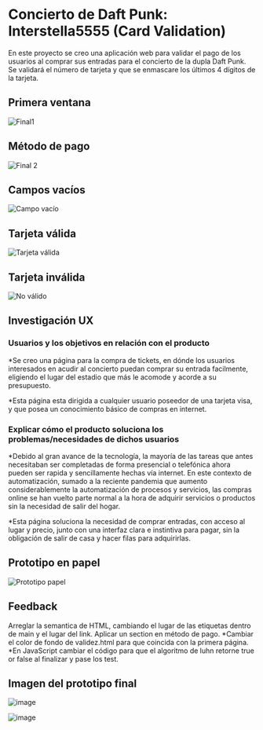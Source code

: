 # Concierto de Daft Punk: Interstella5555  (Card Validation) #

En este proyecto se creo una aplicación web para validar el pago de los usuarios al comprar sus entradas para el concierto de la dupla Daft Punk. Se validará el número de tarjeta y que se enmascare los últimos 4 dígitos de la tarjeta.

## Primera ventana ##

![Final1](https://user-images.githubusercontent.com/102159121/164580971-ce0d8c7d-4651-47d7-89bf-0fed333ddfe8.png)

## Método de pago ##

![Final 2](https://user-images.githubusercontent.com/102159121/164581103-6c72682e-a0b2-47e0-b5c0-c70b8a0e334b.png)

## Campos vacíos ##

![Campo vacío](https://user-images.githubusercontent.com/102159121/164586131-b07d0ff6-967b-4282-a647-65edb927ed72.png)

## Tarjeta válida ##

![Tarjeta válida](https://user-images.githubusercontent.com/102159121/164586173-8c55f866-ae66-4a8d-bc98-7834df192f5b.png)

## Tarjeta inválida ##

![No válido](https://user-images.githubusercontent.com/102159121/164586163-b92f9a90-ad85-4e2e-8711-56506689b144.png)

## Investigación UX ## 

### Usuarios y los objetivos en relación con el producto ###

*Se creo una página para la compra de tickets, en dónde los usuarios interesados en acudir al concierto puedan comprar su entrada facilmente, eligiendo el lugar del estadio que más le acomode y acorde a su presupuesto.

*Esta página esta dirigida a cualquier usuario poseedor de una tarjeta visa, y que posea un conocimiento básico de compras en internet.

### Explicar cómo el producto soluciona los problemas/necesidades de dichos usuarios ###

*Debido al gran avance de la tecnología, la mayoría de las tareas que antes necesitaban ser completadas de forma presencial o telefónica ahora pueden ser rapida y sencillamente hechas vía internet. En este contexto de automatización, sumado a la reciente pandemia que aumento considerablemente la automatización de procesos y servicios, las compras online se han vuelto parte normal a la hora de adquirir servicios o productos sin la necesidad de salir del hogar. 

*Esta página soluciona la necesidad de comprar entradas, con acceso al lugar y precio, junto con una interfaz clara e instintiva para pagar, sin la obligación de salir de casa y hacer filas para adquirirlas.

## Prototipo en papel ##

![Prototipo papel](https://user-images.githubusercontent.com/102159121/164585718-5e9a7b1b-7620-4eae-98a7-6c62c763273b.jpeg)

## Feedback ##


Arreglar la semantica de HTML, cambiando el lugar de las etiquetas dentro de main y el lugar del link. Aplicar un section en método de pago.
*Cambiar el color de fondo de validez.html para que coincida con la primera página.
*En JavaScript cambiar el código para que el algoritmo de luhn retorne true or false al finalizar y pase los test.


## Imagen del prototipo final ##

![image](https://user-images.githubusercontent.com/102159121/164586347-5ad894fc-0edd-47bf-bb4b-95c072e960f4.png)

![image](https://user-images.githubusercontent.com/102159121/164586377-11bbcf38-b50a-4272-b9cc-e0f0829acfe0.png)




